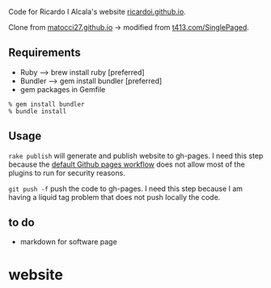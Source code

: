 Code for Ricardo I Alcala's website [ricardoi.github.io](https://ricardoi.github.io/ricardoi.github.io).

Clone from [matocci27.github.io](https://github.com/mattocci27/mattocci27.github.io) -> modified from [t413.com/SinglePaged](https://github.com/t413/SinglePaged).


## Requirements
- Ruby --> brew install ruby [preferred]
- Bundler --> gem install bundler [preferred]
- gem packages in Gemfile

```shell
% gem install bundler
% bundle install
```

## Usage

```rake publish``` will generate and publish website to gh-pages. I need this step because the [default Github pages workflow](https://help.github.com/articles/using-jekyll-as-a-static-site-generator-with-github-pages/) does not allow most of the plugins to run for security reasons.

```git push -f``` push the code to gh-pages. I need this step because I am having a liquid tag problem that does not push locally the code.

## to do
- markdown for software page
# website
